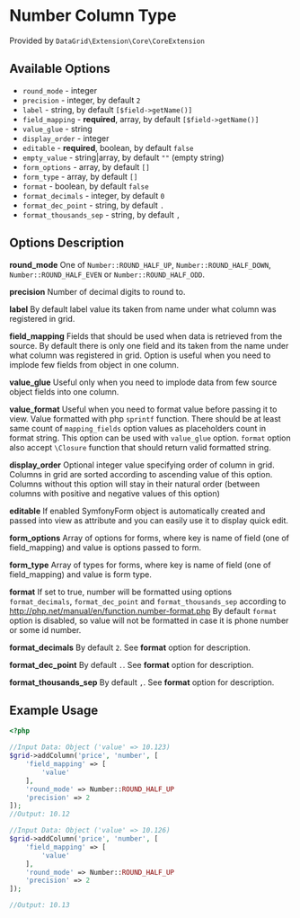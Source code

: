 # Number Column Type #

Provided by ``DataGrid\Extension\Core\CoreExtension``

## Available Options ##

* ``round_mode`` - integer
* ``precision`` - integer, by default ``2``
* ``label`` - string, by default ``[$field->getName()]``
* ``field_mapping`` - **required**, array, by default ``[$field->getName()]``
* ``value_glue`` - string
* ``display_order`` - integer
* ``editable`` - **required**, boolean, by default ``false``
* ``empty_value`` - string|array, by default ``""`` (empty string)
* ``form_options`` - array, by default ``[]``
* ``form_type`` - array, by default ``[]``
* ``format`` - boolean, by default ``false``
* ``format_decimals`` - integer, by default ``0``
* ``format_dec_point`` - string, by default ``.``
* ``format_thousands_sep`` - string, by default ``,``

## Options Description ##

**round_mode** One of ``Number::ROUND_HALF_UP``, ``Number::ROUND_HALF_DOWN``, ``Number::ROUND_HALF_EVEN`` or ``Number::ROUND_HALF_ODD``.

**precision** Number of decimal digits to round to.

**label** By default label value its taken from name under what column was registered in grid.

**field_mapping** Fields that should be used when data is retrieved from the source. By default there is only one
field and its taken from the name under what column was registered in grid.
Option is useful when you need to implode few fields from object in one column.

**value_glue** Useful only when you need to implode data from few source object fields into one column.

**value_format** Useful when you need to format value before passing it to view. Value formatted with php ``sprintf`` function. There should be at least same count of ``mapping_fields`` option
values as placeholders count in format string. This option can be used with ``value_glue`` option.
``format`` option also accept ``\Closure`` function that should return valid formatted string.

**display_order** Optional integer value specifying order of column in grid. Columns in grid are sorted according
  to ascending value of this option. Columns without this option will stay in their natural order (between columns with
  positive and negative values of this option)

**editable** If enabled SymfonyForm object is automatically created and passed into view as attribute and you can easily use it to display quick edit.

**form_options** Array of options for forms, where key is name of field (one of field_mapping) and value is
options passed to form.

**form_type** Array of types for forms, where key is name of field (one of field_mapping) and value is form type.

**format** If set to true, number will be formatted using options ``format_decimals``, ``format_dec_point`` and ``format_thousands_sep`` according to http://php.net/manual/en/function.number-format.php By default ``format`` option is disabled, so value will not be formatted in case it is phone number or some id number.

**format_decimals** By default ``2``. See **format** option for description.

**format_dec_point** By default ``.``. See **format** option for description.

**format_thousands_sep** By default ``,``. See **format** option for description.

## Example Usage ##

``` php
<?php

//Input Data: Object ('value' => 10.123)
$grid->addColumn('price', 'number', [
    'field_mapping' => [
        'value'
    ],
    'round_mode' => Number::ROUND_HALF_UP
    'precision' => 2
]);
//Output: 10.12

//Input Data: Object ('value' => 10.126)
$grid->addColumn('price', 'number', [
    'field_mapping' => [
        'value'
    ],
    'round_mode' => Number::ROUND_HALF_UP
    'precision' => 2
]);

//Output: 10.13
```

